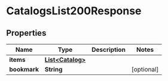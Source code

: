 

# CatalogsList200Response

## Properties

Name | Type | Description | Notes
------------ | ------------- | ------------- | -------------
**items** | [**List&lt;Catalog&gt;**](Catalog.md) |  | 
**bookmark** | **String** |  |  [optional]




